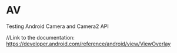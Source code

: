 # AV
Testing Android Camera and Camera2 API

//Link to the documentation: https://developer.android.com/reference/android/view/ViewOverlay
